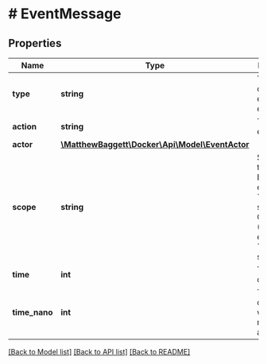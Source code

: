 # # EventMessage

## Properties

Name | Type | Description | Notes
------------ | ------------- | ------------- | -------------
**type** | **string** | The type of object emitting the event | [optional]
**action** | **string** | The type of event | [optional]
**actor** | [**\MatthewBaggett\Docker\Api\Model\EventActor**](EventActor.md) |  | [optional]
**scope** | **string** | Scope of the event. Engine events are &#x60;local&#x60; scope. Cluster (Swarm) events are &#x60;swarm&#x60; scope. | [optional]
**time** | **int** | Timestamp of event | [optional]
**time_nano** | **int** | Timestamp of event, with nanosecond accuracy | [optional]

[[Back to Model list]](../../README.md#models) [[Back to API list]](../../README.md#endpoints) [[Back to README]](../../README.md)
